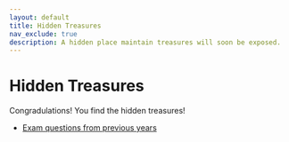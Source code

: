 ```yaml
---
layout: default
title: Hidden Treasures
nav_exclude: true
description: A hidden place maintain treasures will soon be exposed.
---
```


# Hidden Treasures

Congradulations! You find the hidden treasures!

+ [Exam questions from previous years](https://disk.pku.edu.cn:443/link/6AFB908FAB51CCB0845408DC9258369B)